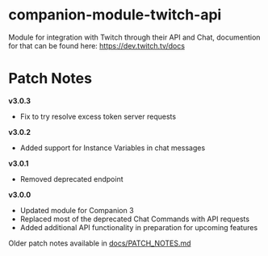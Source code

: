 # companion-module-twitch-api

Module for integration with Twitch through their API and Chat, documention for that can be found here: https://dev.twitch.tv/docs



# Patch Notes
**v3.0.3**
- Fix to try resolve excess token server requests

**v3.0.2**
- Added support for Instance Variables in chat messages

**v3.0.1**
- Removed deprecated endpoint 

**v3.0.0**
- Updated module for Companion 3
- Replaced most of the deprecated Chat Commands with API requests
- Added additional API functionality in preparation for upcoming features

Older patch notes available in [docs/PATCH_NOTES.md](./docs/PATCH_NOTES.md)
